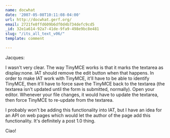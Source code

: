 ```yaml
---
name: docwhat
date: '2007-05-08T10:11:08-04:00'
url: http://docwhat.gerf.org/
email: 2721fe8ffd609b6df0d4b734defc9cd5
_id: 32e1a614-92a7-41de-9fa9-498e9bc8e481
slug: "/its_all_text_v06/"
template: comment

---
```


Jacques:

I wasn't very clear.  The way TinyMCE works is that it marks the textarea as display:none.  IAT should remove the edit button when that happens.  In order to make IAT work with TinyMCE, it'll have to be able to identify TinyMCE, then it'll have to force save the TinyMCE back to the textarea (the textarea isn't updated until the form is submitted, normally).  Open your editor.  Whenever your file changes, it would have to update the textarea, then force TinyMCE to re-update from the textarea.

I probably won't be adding this functionality into IAT, but I have an idea for an API on web pages which would let the author of the page add this functionality.  It's definitely a post 1.0 thing.

Ciao!
